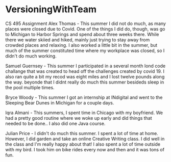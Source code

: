 # VersioningWithTeam
CS 495 Assignment
Alex Thomas - This summer I did not do much, as many places were closed due to Covid. One of the things I did do, though, was go to Michigan to Harbor Springs and spend about three weeks there. While there we water skiied and hiked, mainly just trying to stay away from crowded places and relaxing. I also worked a little bit in the summer, but much of the summer constituted time where my workplace was closed, so I didn't do much working. 

Samuel Guernsey - This summer I participated in a several month lond code challange that was created to head off the challenges created by covid 19. I also ran quite a bit my recod was eight miles and I lost twelve pounds along the way. beyonde that I didnt really do much this summer besideds sleep in the pool multiple times.

Bryce Woody - This summer I got an internship at INdigital and went to the Sleeping Bear Dunes in Michigan for a couple days. 

Iqra Almani - This summers, I spent time in Chicago with my boyfriend. We had a pretty good routine where we woke up early and did things that needed to be done.. I also did one Java course.

Julian Price - I didn't do much this summer. I spent a lot of time at home. However, I did garden and take an online Creative Writing class. I did well in the class and I'm really happy about that! I also spent a lot of time outside with my bird. I took him on bike rides every now and then and it was tons of fun.

